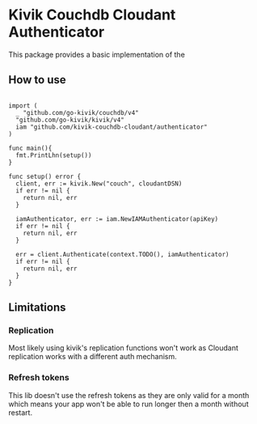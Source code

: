 # Kivik Couchdb Cloudant Authenticator
This package provides a basic implementation of the

## How to use
```golang

import (
  _ "github.com/go-kivik/couchdb/v4"
  "github.com/go-kivik/kivik/v4"
  iam "github.com/kivik-couchdb-cloudant/authenticator"
)

func main(){
  fmt.PrintLhn(setup())
}

func setup() error {
  client, err := kivik.New("couch", cloudantDSN)
  if err != nil {
    return nil, err
  }

  iamAuthenticator, err := iam.NewIAMAuthenticator(apiKey)
  if err != nil {
    return nil, err
  }

  err = client.Authenticate(context.TODO(), iamAuthenticator)
  if err != nil {
    return nil, err
  }
}

```

## Limitations
### Replication
Most likely using kivik's replication functions won't work as Cloudant replication works with a different auth mechanism.

### Refresh tokens
This lib doesn't use the refresh tokens as they are only valid for a month which means your app won't be able to run longer then a month without restart.